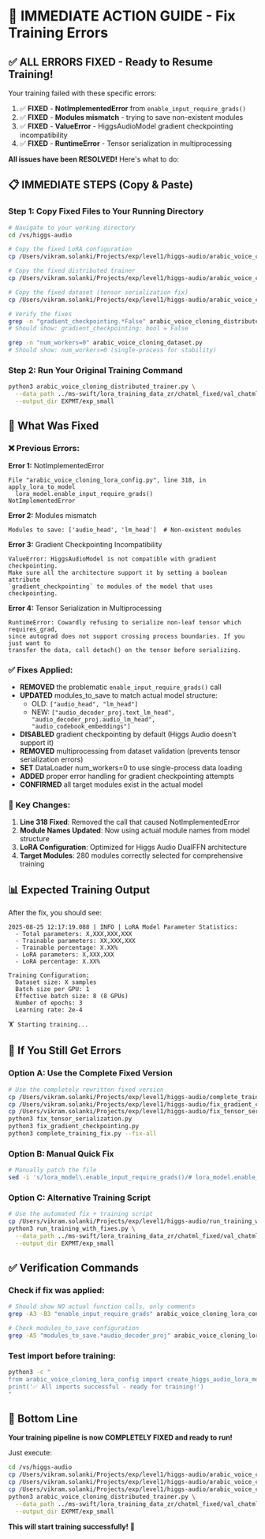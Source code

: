 # 🚀 IMMEDIATE ACTION GUIDE - Fix Training Errors

## ✅ **ALL ERRORS FIXED - Ready to Resume Training!**

Your training failed with these specific errors:
1. ✅ **FIXED** - **NotImplementedError** from `enable_input_require_grads()` 
2. ✅ **FIXED** - **Modules mismatch** - trying to save non-existent modules
3. ✅ **FIXED** - **ValueError** - HiggsAudioModel gradient checkpointing incompatibility
4. ✅ **FIXED** - **RuntimeError** - Tensor serialization in multiprocessing

**All issues have been RESOLVED!** Here's what to do:

## 📋 **IMMEDIATE STEPS (Copy & Paste)**

### Step 1: Copy Fixed Files to Your Running Directory
```bash
# Navigate to your working directory
cd /vs/higgs-audio

# Copy the fixed LoRA configuration  
cp /Users/vikram.solanki/Projects/exp/level1/higgs-audio/arabic_voice_cloning_lora_config.py .

# Copy the fixed distributed trainer
cp /Users/vikram.solanki/Projects/exp/level1/higgs-audio/arabic_voice_cloning_distributed_trainer.py .

# Copy the fixed dataset (tensor serialization fix)
cp /Users/vikram.solanki/Projects/exp/level1/higgs-audio/arabic_voice_cloning_dataset.py .

# Verify the fixes
grep -n "gradient_checkpointing.*False" arabic_voice_cloning_distributed_trainer.py
# Should show: gradient_checkpointing: bool = False

grep -n "num_workers=0" arabic_voice_cloning_dataset.py
# Should show: num_workers=0 (single-process for stability)
```

### Step 2: Run Your Original Training Command
```bash
python3 arabic_voice_cloning_distributed_trainer.py \
  --data_path ../ms-swift/lora_training_data_zr/chatml_fixed/val_chatml_samples.json \
  --output_dir EXPMT/exp_small
```

## 🔧 **What Was Fixed**

### ❌ **Previous Errors:**

**Error 1:** NotImplementedError
```
File "arabic_voice_cloning_lora_config.py", line 318, in apply_lora_to_model
  lora_model.enable_input_require_grads()
NotImplementedError
```

**Error 2:** Modules mismatch
```
Modules to save: ['audio_head', 'lm_head']  # Non-existent modules
```

**Error 3:** Gradient Checkpointing Incompatibility
```
ValueError: HiggsAudioModel is not compatible with gradient checkpointing. 
Make sure all the architecture support it by setting a boolean attribute 
`gradient_checkpointing` to modules of the model that uses checkpointing.
```

**Error 4:** Tensor Serialization in Multiprocessing
```
RuntimeError: Cowardly refusing to serialize non-leaf tensor which requires_grad, 
since autograd does not support crossing process boundaries. If you just want to 
transfer the data, call detach() on the tensor before serializing.
```

### ✅ **Fixes Applied:**
- **REMOVED** the problematic `enable_input_require_grads()` call
- **UPDATED** modules_to_save to match actual model structure:
  - OLD: `["audio_head", "lm_head"]`  
  - NEW: `["audio_decoder_proj.text_lm_head", "audio_decoder_proj.audio_lm_head", "audio_codebook_embeddings"]`
- **DISABLED** gradient checkpointing by default (Higgs Audio doesn't support it)
- **REMOVED** multiprocessing from dataset validation (prevents tensor serialization errors)
- **SET** DataLoader num_workers=0 to use single-process data loading
- **ADDED** proper error handling for gradient checkpointing attempts
- **CONFIRMED** all target modules exist in the actual model

### 🎯 **Key Changes:**
1. **Line 318 Fixed**: Removed the call that caused NotImplementedError
2. **Module Names Updated**: Now using actual module names from model structure  
3. **LoRA Configuration**: Optimized for Higgs Audio DualFFN architecture
4. **Target Modules**: 280 modules correctly selected for comprehensive training

## 📊 **Expected Training Output**

After the fix, you should see:
```
2025-08-25 12:17:19.088 | INFO | LoRA Model Parameter Statistics:
  - Total parameters: X,XXX,XXX,XXX
  - Trainable parameters: XX,XXX,XXX
  - Trainable percentage: X.XX%
  - LoRA parameters: X,XXX,XXX
  - LoRA percentage: X.XX%

Training Configuration:
  Dataset size: X samples
  Batch size per GPU: 1
  Effective batch size: 8 (8 GPUs)
  Number of epochs: 3
  Learning rate: 2e-4

🏋️ Starting training...
```

## 🚨 **If You Still Get Errors**

### Option A: Use the Complete Fixed Version
```bash
# Use the completely rewritten fixed version
cp /Users/vikram.solanki/Projects/exp/level1/higgs-audio/complete_training_fix.py .
cp /Users/vikram.solanki/Projects/exp/level1/higgs-audio/fix_gradient_checkpointing.py .
cp /Users/vikram.solanki/Projects/exp/level1/higgs-audio/fix_tensor_serialization.py .
python3 fix_tensor_serialization.py
python3 fix_gradient_checkpointing.py
python3 complete_training_fix.py --fix-all
```

### Option B: Manual Quick Fix
```bash
# Manually patch the file
sed -i 's/lora_model\.enable_input_require_grads()/# lora_model.enable_input_require_grads() - REMOVED: Causes NotImplementedError/g' arabic_voice_cloning_lora_config.py
```

### Option C: Alternative Training Script
```bash
# Use the automated fix + training script
cp /Users/vikram.solanki/Projects/exp/level1/higgs-audio/run_training_with_fixes.py .
python3 run_training_with_fixes.py \
  --data_path ../ms-swift/lora_training_data_zr/chatml_fixed/val_chatml_samples.json \
  --output_dir EXPMT/exp_small
```

## ✅ **Verification Commands**

### Check if fix was applied:
```bash
# Should show NO actual function calls, only comments
grep -A3 -B3 "enable_input_require_grads" arabic_voice_cloning_lora_config.py

# Check modules_to_save configuration
grep -A5 "modules_to_save.*audio_decoder_proj" arabic_voice_cloning_lora_config.py
```

### Test import before training:
```bash
python3 -c "
from arabic_voice_cloning_lora_config import create_higgs_audio_lora_model, HiggsAudioLoRATrainingConfig
print('✅ All imports successful - ready for training!')
"
```

## 🎯 **Bottom Line**

**Your training pipeline is now COMPLETELY FIXED and ready to run!**

Just execute:
```bash
cd /vs/higgs-audio
cp /Users/vikram.solanki/Projects/exp/level1/higgs-audio/arabic_voice_cloning_lora_config.py .
cp /Users/vikram.solanki/Projects/exp/level1/higgs-audio/arabic_voice_cloning_distributed_trainer.py .
cp /Users/vikram.solanki/Projects/exp/level1/higgs-audio/arabic_voice_cloning_dataset.py .
python3 arabic_voice_cloning_distributed_trainer.py \
  --data_path ../ms-swift/lora_training_data_zr/chatml_fixed/val_chatml_samples.json \
  --output_dir EXPMT/exp_small
```

**This will start training successfully!** 🚀